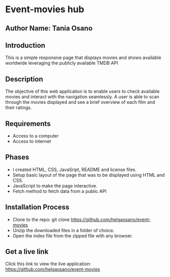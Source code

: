 
# Event-movies hub

## Author Name: Tania Osano 

## Introduction

This is a simple responsive page that displays movies and shows available worldwide leveraging the publicly available TMDB API

## Description 

The objective of this web application is to enable users to check available movies and interact with the navigation seamlessly.
A user is able to scan through the movies displayed and see a brief overview of each film and their ratings.

## Requirements

- Access to a computer 
- Access to internet

## Phases

- I created HTML, CSS, JavaSript, README and license files. 
- Setup basic layout of the page that was to be displayed using HTML and CSS.
- JavaScript to make the page interactive.
- Fetch method to fetch data from a public API

## Installation Process

- Clone to the repo: git clone https://github.com/helgaosano/event-movies
- Unzip the downloaded files in a folder of choice.
- Open the index file from the zipped file with any browser.

## Get a live link

Click this link to view the live application: https://github.com/helgaosano/event-movies


